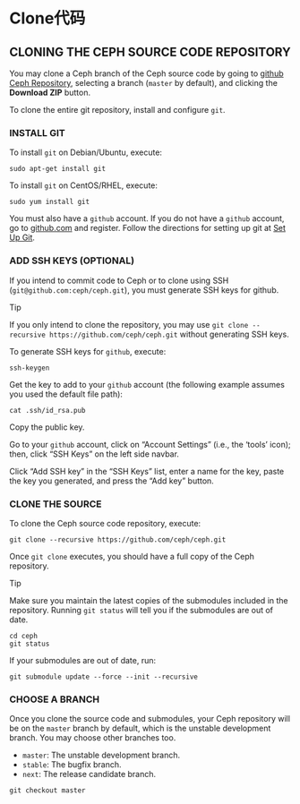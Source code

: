 # Clone代码

## CLONING THE CEPH SOURCE CODE REPOSITORY

You may clone a Ceph branch of the Ceph source code by going to [github Ceph Repository](https://github.com/ceph/ceph), selecting a branch \(`master` by default\), and clicking the **Download ZIP** button.

To clone the entire git repository, install and configure `git`.

### INSTALL GIT

To install `git` on Debian/Ubuntu, execute:

```text
sudo apt-get install git
```

To install `git` on CentOS/RHEL, execute:

```text
sudo yum install git
```

You must also have a `github` account. If you do not have a `github` account, go to [github.com](https://github.com/) and register. Follow the directions for setting up git at [Set Up Git](https://help.github.com/linux-set-up-git).

### ADD SSH KEYS \(OPTIONAL\)

If you intend to commit code to Ceph or to clone using SSH \(`git@github.com:ceph/ceph.git`\), you must generate SSH keys for github.

Tip 

If you only intend to clone the repository, you may use `git clone --recursive https://github.com/ceph/ceph.git` without generating SSH keys.

To generate SSH keys for `github`, execute:

```text
ssh-keygen
```

Get the key to add to your `github` account \(the following example assumes you used the default file path\):

```text
cat .ssh/id_rsa.pub
```

Copy the public key.

Go to your `github` account, click on “Account Settings” \(i.e., the ‘tools’ icon\); then, click “SSH Keys” on the left side navbar.

Click “Add SSH key” in the “SSH Keys” list, enter a name for the key, paste the key you generated, and press the “Add key” button.

### CLONE THE SOURCE

To clone the Ceph source code repository, execute:

```text
git clone --recursive https://github.com/ceph/ceph.git
```

Once `git clone` executes, you should have a full copy of the Ceph repository.

Tip 

Make sure you maintain the latest copies of the submodules included in the repository. Running `git status` will tell you if the submodules are out of date.

```text
cd ceph
git status
```

If your submodules are out of date, run:

```text
git submodule update --force --init --recursive
```

### CHOOSE A BRANCH

Once you clone the source code and submodules, your Ceph repository will be on the `master` branch by default, which is the unstable development branch. You may choose other branches too.

* `master`: The unstable development branch.
* `stable`: The bugfix branch.
* `next`: The release candidate branch.

```text
git checkout master
```

